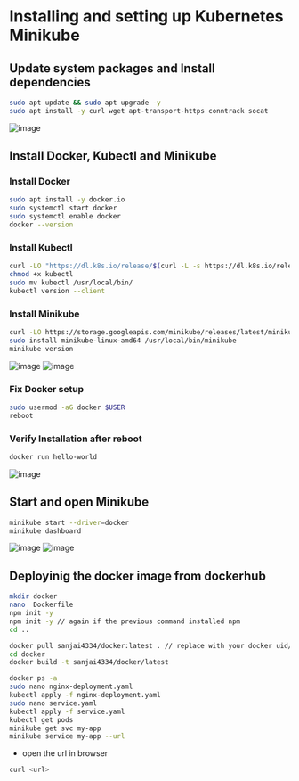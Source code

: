 # Installing and setting up Kubernetes Minikube

## Update system packages and Install dependencies
```bash
sudo apt update && sudo apt upgrade -y
sudo apt install -y curl wget apt-transport-https conntrack socat
```
![image](https://github.com/user-attachments/assets/0019f77d-60d9-44fb-9cd9-030f88256d20)

## Install Docker, Kubectl and Minikube
### Install Docker
```bash
sudo apt install -y docker.io
sudo systemctl start docker
sudo systemctl enable docker
docker --version
```
### Install Kubectl
```bash
curl -LO "https://dl.k8s.io/release/$(curl -L -s https://dl.k8s.io/release/stable.txt)/bin/linux/amd64/kubectl"
chmod +x kubectl
sudo mv kubectl /usr/local/bin/
kubectl version --client
```
### Install Minikube
```bash
curl -LO https://storage.googleapis.com/minikube/releases/latest/minikube-linux-amd64
sudo install minikube-linux-amd64 /usr/local/bin/minikube
minikube version
```
![image](https://github.com/user-attachments/assets/f16981cd-567f-4641-bf39-caf64312b7ee)
![image](https://github.com/user-attachments/assets/f98aef39-c1a1-4941-8e16-fdeede4d2170)

### Fix Docker setup
```bash
sudo usermod -aG docker $USER
reboot
```

### Verify Installation after reboot
```bash
docker run hello-world
```
![image](https://github.com/user-attachments/assets/7f55cdfd-b47d-4fec-93c5-59bebbeee6fb)


## Start and open Minikube
```bash
minikube start --driver=docker
minikube dashboard
```
![image](https://github.com/user-attachments/assets/70a3995c-436e-472d-81ea-90920026d8e0)
![image](https://github.com/user-attachments/assets/8d49ff13-7975-4253-8983-37b241648eca)

## Deployinig the docker image from dockerhub

```bash
mkdir docker
nano  Dockerfile
npm init -y
npm init -y // again if the previous command installed npm
cd ..
```
```bash
docker pull sanjai4334/docker:latest . // replace with your docker uid/repo:image_tag
cd docker
docker build -t sanjai4334/docker/latest
```
```bash
docker ps -a
sudo nano nginx-deployment.yaml
kubectl apply -f nginx-deployment.yaml
sudo nano service.yaml
kubectl apply -f service.yaml
kubectl get pods
minikube get svc my-app
minikube service my-app --url
```
 - open the url in browser
```bash
curl <url>
```
